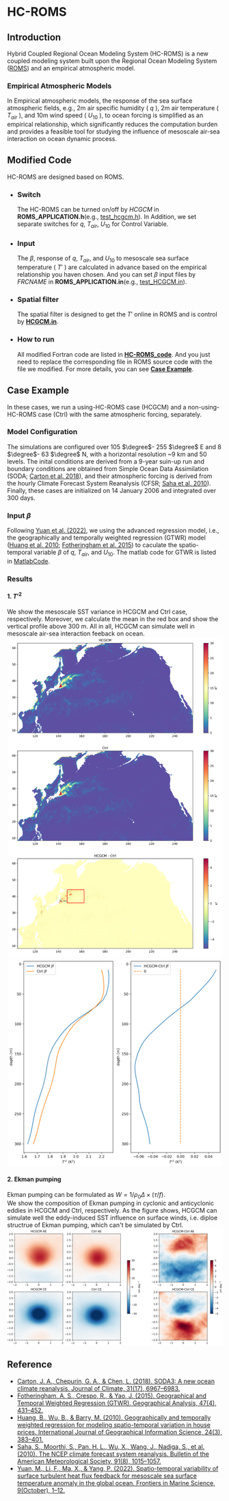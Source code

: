 # HC-ROMS

## Introduction
Hybrid Coupled Regional Ocean Modeling System (HC-ROMS) is a new coupled modeling system built upon the Regional Ocean Modeling System ([ROMS](https://www.myroms.org/)) and an empirical atmospheric model.

### Empirical Atmospheric Models
In Empirical atmospheric models, the response of the sea surface atmospheric fields, e.g., 2m air specific humidity ( $q$ ), 2m air temperature ( $T_{air}$ ), and 10m wind speed ( $U_{10}$ ), to ocean forcing is simplified as an empirical relationship, which significantly reduces the computation burden and provides a feasible tool for studying the influence of mesoscale air-sea interaction on ocean dynamic process.

## Modified Code
HC-ROMS are designed based on ROMS.
- ### Switch
    The HC-ROMS can be turned on/off by *HCGCM* in **ROMS_APPLICATION.h**(e.g., [test_hcgcm.h](CaseExample/test_HCGCM/test_hcgcm.h)). In Addition, we set separate switches for $q$, $T_{air}$, $U_{10}$ for Control Variable.
- ### Input
    The $\beta$, response of $q$, $T_{air}$, and $U_{10}$ to mesoscale sea surface temperature ( $T'$ ) are calculated in advance based on the empirical relationship you haven chosen. And you can set $\beta$ input files by *FRCNAME* in **ROMS_APPLICATION.in**(e.g., [test_HCGCM.in](CaseExample/test_HCGCM/test_HCGCM.in)).   
- ### Spatial filter
    The spatial filter is designed to get the $T'$ online in ROMS and is control by [**HCGCM.in**](CaseExample/test_HCGCM/HCGCM.in).
- ### How to run
    All modified Fortran code are listed in [**HC-ROMS_code**](HC-ROMS_code). And you just need to replace the corresponding file in ROMS source code with the file we modified. For more details, you can see [**Case Example**](#case-example).

## Case Example
In these cases, we run a using-HC-ROMS case (HCGCM) and a non-using-HC-ROMS case (Ctrl) with the same atmospheric forcing, separately.

### Model Configuration
The simulations are configured over 105 $\degree$- 255 $\degree$ E and 8 $\degree$- 63 $\degree$ N, with a horizontal resolution ~9 km and 50 levels. The inital conditions are derived from a 9-year suin-up run and boundary conditions are obtained from Simple Ocean Data Assimilation (SODA; [Carton et al. 2018](https://doi.org/10.1175/JCLI-D-18-0149.1)), and their atmospheric forcing is derived from the hourly Climate Forecast System Reanalysis (CFSR; [Saha et al. 2010](https://doi.org/10.1175/2010BAMS3001.1)). Finally, these cases are initialized on 14 January 2006 and integrated over 300 days.

### Input $\beta$
Following [Yuan et al. (2022)](https://doi.org/10.3389/fmars.2022.957796), we using the advanced regression model, i.e., the geographically and temporally weighted regression (GTWR) model ([Huang et al. 2010](https://doi.org/10.1080/13658810802672469); [Fotheringham et al. 2015](https://doi.org/10.1111/gean.12071)) to caculate the spatio-temporal variable $\beta$ of $q$, $T_{air}$, and $U_{10}$. The matlab code for GTWR is listed in [MatlabCode](MatlabCode).

### Results
#### 1. $T'^2$
We show the mesoscale SST variance in HCGCM and Ctrl case, respectively. Moreover, we calculate the mean in the red box and show the vertical profile above 300 m. All in all, HCGCM can simulate well in mesoscale air-sea interaction feeback on ocean.
![Figure 1](figure/tt_hoz.png)
![Figure 2](figure/tt_profile.png)
#### 2. Ekman pumping
Ekman pumping can be formulated as $W=1/\rho_0\Delta\times(\tau/f)$.  
We show the composition of Ekman pumping in cyclonic and anticyclonic eddies in HCGCM and Ctrl, respectively. As the figure shows, HCGCM can simulate well the eddy-induced SST influence on surface winds, i.e. diploe structrue of Ekman pumping, which can't be simulated by Ctrl.
![figure 3](figure/eddyComposition_KE_Ekman_pumping.png)
## Reference
- [Carton, J. A., Chepurin, G. A., & Chen, L. (2018). SODA3: A new ocean climate reanalysis. Journal of Climate, 31(17), 6967–6983.](https://doi.org/10.1175/jcli-d-18-0149.1)
- [Fotheringham, A. S., Crespo, R., & Yao, J. (2015). Geographical and Temporal Weighted Regression (GTWR). Geographical Analysis, 47(4), 431–452.](https://doi.org/10.1111/gean.12071)
- [Huang, B., Wu, B., & Barry, M. (2010). Geographically and temporally weighted regression for modeling spatio-temporal variation in house prices. International Journal of Geographical Information Science, 24(3), 383–401.](https://doi.org/10.1080/13658810802672469)
- [Saha, S., Moorthi, S., Pan, H. L., Wu, X., Wang, J., Nadiga, S., et al. (2010). The NCEP climate forecast system reanalysis. Bulletin of the American Meteorological Society, 91(8), 1015–1057.](https://doi.org/10.1175/2010BAMS3001.1)
- [Yuan, M., Li, F., Ma, X., & Yang, P. (2022). Spatio-temporal variability of surface turbulent heat flux feedback for mesoscale sea surface temperature anomaly in the global ocean. Frontiers in Marine Science, 9(October), 1–12.](https://doi.org/10.3389/fmars.2022.957796)
